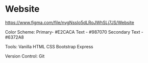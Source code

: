 # Website
https://www.figma.com/file/nvgNssIo5dLRoJWhSLj7JS/Website

Color Scheme:
Primary- #E2CACA
Text - #987070
Secondary Text - #6372A8


Tools:
Vanilla
HTML
CSS
Bootstrap
Express

Version Control:
Git




